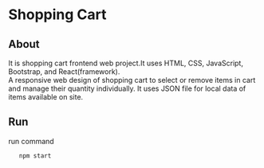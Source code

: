 # Shopping Cart
## About 
It is shopping cart frontend web project.It uses HTML, CSS, JavaScript, Bootstrap, and React(framework).<br/>
A responsive web design of shopping cart to select or
remove items in cart and manage their quantity
individually. It uses JSON file for local data of items
available on site.

## Run
run command

```
   npm start
``` 